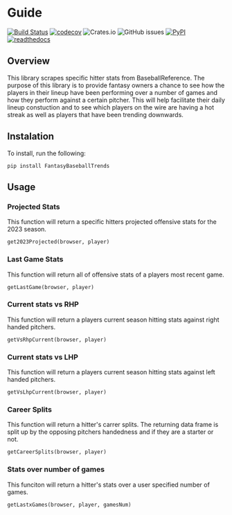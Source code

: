 # Guide

[![Build Status](https://github.com/Cargo1284/FantasyBaseballTrends/workflows/Build%20Status/badge.svg?branch=main)](https://github.com/Cargo1284/FantasyBaseballTrends/actions?query=workflow%3A%22Build+Status%22)
[![codecov](https://codecov.io/gh/Cargo1284/FantasyBaseballTrends/branch/main/graph/badge.svg)](https://app.codecov.io/gh/Cargo1284/FantasyBaseballTrends)
![Crates.io](https://img.shields.io/crates/l/ap)
![GitHub issues](https://img.shields.io/github/issues/cargo1284/fantasybaseballtrends)
[![PyPI](https://img.shields.io/pypi/v/FantasyBaseballTrends)](https://pypi.org/project/FantasyBaseballTrends/)
[![readthedocs](https://img.shields.io/readthedocs/fantasybaseballtrends)](https://fantasybaseballtrends.readthedocs.io/en/latest)



## Overview

This library scrapes specific hitter stats from BaseballReference.
The purpose of this library is to provide fantasy owners a chance to see how the players in their lineup have been performing over a number of games and how they perform against a certain pitcher. This will help facilitate their daily lineup constuction and to see which players on the wire are having a hot streak as well as players that have been trending downwards. 

## Instalation
To install, run the following:
```
pip install FantasyBaseballTrends
```

## Usage
### Projected Stats
This function will return a specific hitters projected offensive stats for the 2023 season. 
```
get2023Projected(browser, player)
```
### Last Game Stats
This function will return all of offensive stats of a players most recent game.
```
getLastGame(browser, player)
```
### Current stats vs RHP
This function will return a players current season hitting stats against right handed pitchers.
```
getVsRhpCurrent(browser, player)
```
### Current stats vs LHP
This function will return a players current season hitting stats against left handed pitchers.
```
getVsLhpCurrent(browser, player)
```
### Career Splits
This function will return a hitter's carrer splits. The returning data frame is split up by the opposing pitchers handedness and if they are a starter or not.
```
getCareerSplits(browser, player)
```
### Stats over number of games
This funciton will return a hitter's stats over a user specified number of games. 
```
getLastxGames(browser, player, gamesNum)
```

